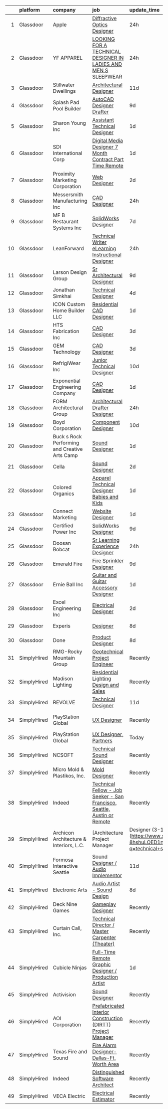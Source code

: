 

|    | platform    | company                                       | job                                                                                                                                                                                                                                                                                                                                                                                                                                                                                                                                                                                                                                                                                                                                                                                                                                                                                                                                                                                                                                                                                                                                                                                                                                                                                                                             | update_time   | location                     |
|---:|:------------|:----------------------------------------------|:--------------------------------------------------------------------------------------------------------------------------------------------------------------------------------------------------------------------------------------------------------------------------------------------------------------------------------------------------------------------------------------------------------------------------------------------------------------------------------------------------------------------------------------------------------------------------------------------------------------------------------------------------------------------------------------------------------------------------------------------------------------------------------------------------------------------------------------------------------------------------------------------------------------------------------------------------------------------------------------------------------------------------------------------------------------------------------------------------------------------------------------------------------------------------------------------------------------------------------------------------------------------------------------------------------------------------------|:--------------|:-----------------------------|
|  1 | Glassdoor   | Apple                                         | [Diffractive Optics Designer](https://www.glassdoor.com/partner/jobListing.htm?pos=130&ao=1110586&s=58&guid=000001812d78c0dc8151ae77de3a8f1d&src=GD_JOB_AD&t=SR&vt=w&cs=1_4f003b49&cb=1654325297770&jobListingId=1007917014944&cpc=D2F1DE17EE1F43B9&jrtk=3-0-1g4mnhg88pttp801-1g4mnhg8ohara800-7c28017af287119c--6NYlbfkN0BvKrLyj5gPmtZO9T8euul8TCxuuKNOtzRJOomxnwSEodTz2Bc-sPZlPHrT5BCwu4REZYbg8IrGW4a_4fAB1LWfSA_OGUL57aZhLXg_-12IOlAcnAlUEqMu0J1hvkei9hr4N-Rr7HqPZWn12MVuFUX5L1Res4MNwBqjRsfd1fVguimLBAELhV1kQehMpk26AMoHGRBocrqc2rhKsQ480pd8RIa8szozkTUJu6QK8VgTg2AqdRBpSC8z52fC3ydWZcr_dmK7BqiNQfR09CesbNZBQztAzfOxGKBk9pu31HXLoygHONPOEb4GGb60jG1q3CenOQJ8EljaOdqshVFmgCgI0xUJf_6-duSVGkk8dzv45BAcPAXOLMRjdKXNP8OU-y7hSgTd-KEiW0Cnz31n2AClP9-E3Cy6mvxz5q70VaH5Bzm140ZjWQkW_3c_5GaJUw-SZgs6C58_amaNVu4Lxb1FAE6ONDmhDNAse91nFL46l4YNLplSkoxina4GYbcisFWF--GvHvZD-5F7xsu642N8W8ie_0amQLDDKORX7TS6LU0VJTkZ39nFAZbsAD_NS03PhQ8ynB63rkTEAi2WO_4SIrKKR2nwt6x8uwvbXeCeSXjiv5_bkZRNK_54gv7jcZwl4ebHHDH7cb6GEdHrqKD2fvNK83mGin8vFwh9s2ZIUjQQSOHwAALwhiF6rP81LUMrhzNmuMZ5v8lPYLZ7aIh4ceh2yz15go6Whgpb3Uh-v6PfWckrpUmLCfmggtvQ5POTxKv6QzX9fO0mYHkKMKlA4pfExqzLMsmlGXvI7AA9UV--T-ig9G-gy_EbgjZC1xObeOiElwRGm5feMpOnSr2M7V99PSxSiOdhG5xSFobOupvRFsqHZk8M6AMtAGOkAXN7sSsfTE6nwpn4IkBevlWA--ocuXMX1nNj7zbO07v3fsktIGJXZgEnuK9aMUjxmjo%3D) | 24h           | Boulder, CO                  |
|  2 | Glassdoor   | YF APPAREL                                    | [LOOKING FOR A TECHNICAL DESIGNER IN LADIES AND MEN S SLEEPWEAR](https://www.glassdoor.com/partner/jobListing.htm?pos=120&ao=1110586&s=58&guid=000001812d78c0dc8151ae77de3a8f1d&src=GD_JOB_AD&t=SR&vt=w&ea=1&cs=1_b363c0e9&cb=1654325297770&jobListingId=1007916034659&cpc=FD0C804CFA90C8E1&jrtk=3-0-1g4mnhg88pttp801-1g4mnhg8ohara800-bf0503a21550dfb7--6NYlbfkN0DzaDHVbxJ-LJZej0v9fk4K-FwNocoxjQ_zxp68kPBvcoG0F0cX5LlHJ1y8-AHs-6lY27x3hfeoOwuZPrjbuhbvChadTleej8nf2V5QrHR0SVHYbRZb0YbI5G-k-03xLBGoc0gut6boty5lTWOGoYQSQfPMC5Hk414gBhsAixMwC6-Hyf2vE-8lJxNJY42lnsugVZIy4HcaHjs7iwP0OSIppct9BfPtolnd8vI7J899n2avSB5KNkOZtx3jybR1NAavAzKI_mHvWnzMjM2pjnlCCpFv4OtO5yo8kZYtZAPbw6QY73g5ie6988FrTjU79iRTbZrS0uI1gU3qAKW1jOG21Uk6a4E6gF6TSv8b-6zbgR4TU4IST39bfrHfOVNWy3p1UBKZG4R6N_loJEFwOA5X6VRA_eABAUBD4vRpMTPXvgoDy1tn72SmEu3lsn1-Eb47j2G6fc2x-nIUOsyHFfIDLKxemVvtb1n6Lg8TbPw7HKtc2-s902qBtB_S4yI29oy9_EVP5TWtrw%3D%3D)                                                                                                                                                                                                                                                                                                                                                                                                           | 24h           | New York, NY                 |
|  3 | Glassdoor   | Stillwater Dwellings                          | [Architectural Designer](https://www.glassdoor.com/partner/jobListing.htm?pos=101&ao=1110586&s=58&guid=000001812d78c0dc8151ae77de3a8f1d&src=GD_JOB_AD&t=SR&vt=w&ea=1&cs=1_6292b69a&cb=1654325297766&jobListingId=1007886567667&cpc=F67D68D59C36048A&jrtk=3-0-1g4mnhg88pttp801-1g4mnhg8ohara800-fd2b91db999615c9--6NYlbfkN0CHpSnjIPxMtekS58WZl5Olhjo2iWL5RjE_Boe0ccr3Fp74b-beha0UnOuCiWn2zvHewtDobFej-vhtpNRJ4q6GMxN048VrEtqW32jAqbGUFZ9n96475svq0ktyc4Oz_NQVeEJEmOSC8rUwlGz6RuMo9XoesPs-7f5gahrOoTlpmRybfc5UKsWTO4ZCUwqVgDLjJkagsJ3z1iXDWt3CZ9DIwtFZf2A_px7qSk8MxrzsdyidPB3aYO7Ji1aluddFSXQmKnlLotS0Xb0pf5m8qLXywXvb_rzoDfOZpHYno04JuZ-TC6dOlrMDMj8UGuMxjjsuwSTJWMawa-pFb-qfQbLlewxJiOfC9-yCMZTN2A-c8jvaDWUCCmMUHMp79D7e0ZDW29XkhDy3VmmHNMaqkijhckxBLRlBVgF455erVbA7VPZHrCJqNRyhZRDp0m7NS9HMq8mwf_uRNxTtJjKIiCdQmBCitnCJp60chyggl1mmQesD0tCdC4RHnOg_L2uCmDcHUV_6WIl3yw%3D%3D)                                                                                                                                                                                                                                                                                                                                                                                                                                                   | 11d           | Seattle, WA                  |
|  4 | Glassdoor   | Splash Pad Pool Builder                       | [AutoCAD Designer Drafter](https://www.glassdoor.com/partner/jobListing.htm?pos=119&ao=1110586&s=58&guid=000001812d78c0dc8151ae77de3a8f1d&src=GD_JOB_AD&t=SR&vt=w&ea=1&cs=1_f9ecda77&cb=1654325297769&jobListingId=1007892731444&cpc=965F231502A4159E&jrtk=3-0-1g4mnhg88pttp801-1g4mnhg8ohara800-68328f9e4b769328--6NYlbfkN0BtIHER_gWwIqVulwtCOCmFCxaayHkpYg7BVqMHPwbudH9rAbRPayDnzkU6E-u22zbpfrErTok4TW3q2OYXij5u_qD6CViXRbVuQq0yNWJVZR9hDpUNcg2EJto5O0qgUfYc1yBBucIQPESwkGRoP8RJZzZNLpVDYZ0iHM0ZYO-c396hkP2P1NfF6Wi99s2HG4w21Zg_CS4RBJWF4kkMKptnwiBw-MdIzxTU5_XCj_fumPDVp2Kuyz9CPxNuQyZMSPmRunTzS2iRxPkzASrPmbqOL1lW1zdDEIy14zDi-j_jcCqi9hdLXqN1Y9dWJkRtr492MuC2RcQYCpQKE2JGXHgRdw8bI2DAGTf0qBtykTW4thdCsXM-jaQe8phhaPcAvj2FIvozhyuXHQ1oD3Hyfc40_XWvmmAYyVjEWE6ViYI8v1pMK_p-m9tx487LlmdbX45sMDsCvyOhOiebym-X0L_gf5d2F4BGrUQ4g5zNIsopfBo8wDsALByqAfHLaz0wb4dGtW451kLqCg%3D%3D)                                                                                                                                                                                                                                                                                                                                                                                                                                                 | 9d            | Royse City, TX               |
|  5 | Glassdoor   | Sharon Young Inc                              | [Assistant Technical Designer](https://www.glassdoor.com/partner/jobListing.htm?pos=118&ao=1110586&s=58&guid=000001812d78c0dc8151ae77de3a8f1d&src=GD_JOB_AD&t=SR&vt=w&ea=1&cs=1_b58f2441&cb=1654325297769&jobListingId=1007914106420&cpc=BCE4811A78D39AF3&jrtk=3-0-1g4mnhg88pttp801-1g4mnhg8ohara800-992c2c1c94c20136--6NYlbfkN0BxkLIcfe0oqaYINownie861a0BJtkzmJW-WyGv8J0JYGwfl8lN-F2HqYXVkUhtZzp1a9a89DwhJagIOIEV477O0H-qSkfmu4nBsg7wqVtGr5H6WITvfFf1upWonjk4C5oCEXeSOOG8eTKkE1sgLL8DfX4TjKINC2rpDkll60nr9auJJ7Mr_MCir9wNykUOlcCn_SPRlTQ60ktCRzIsR7HdbP7kgjGi7_WXkiZtW5_NvkZj8jzsu84FfWVrpGJ6O9oGq_1bKKTQrlu57j_Yd5gXnZ-WqbosJrMmsKrIyLBiy2OVJ1CbUo_Rd-d3XfilMKxaB1lNW2qtfw68NmD8Jjims2OsM8Lr5hlIoaWji6Yt4SuX7whWEsgWXvtedBVinDNO5tIWISOHriKjiPnIE7K1jWoc3hyZ4tvqem2EORnifoFAwprZyfDZDz-L5-kWcohxXvANdWQmRNXU34e5ddLD0z4G6bkCPXHCAYOPeJRRDpAz83MzR3aLtHTPwI-DmXyrfXgkv6aZmw%3D%3D)                                                                                                                                                                                                                                                                                                                                                                                                                                             | 1d            | Dallas, TX                   |
|  6 | Glassdoor   | SDI International Corp                        | [Digital Media Designer 7 Month Contract  Part Time  Remote](https://www.glassdoor.com/partner/jobListing.htm?pos=125&ao=1110586&s=58&guid=000001812d78c0dc8151ae77de3a8f1d&src=GD_JOB_AD&t=SR&vt=w&ea=1&cs=1_e96b80e4&cb=1654325297770&jobListingId=1007913595516&cpc=654405A9B1E0A9F5&jrtk=3-0-1g4mnhg88pttp801-1g4mnhg8ohara800-6e94d5f73870e175--6NYlbfkN0Bpkr0gJgqqHEIfrrGctVATkpcI4_CflKALKoBiu5AQD__GyEOPCzqRkbHslo4OGyrLvMSpdclUz2YHnjk3txt2K8sLPHPqqyN36p7SUX8wfRM82dr3V0GWVLTcuwTEC-v-EInkegKCYdK1KVvIs8wiAl7xzsI5Sa7mA4oTo2IEHAMbnJvoPy_zfx_P5b6pP1Q9HC_Je2_cNASE7hI1Y5V2bYG9zQGxvZJn_cGHEvDvwF49NaMygYRmNOib02uFAFgYsJBvlgZpVQFHsYm2r4I0R3ob8KB06BFz2SS5GgyywWPAAnXxqqkuLmmlSx0jizeWJFrHM_4xJmZ2Hq6wtNimTWpdQl-Ycw4mxG-mU_lru3qjVICQ4Rko68sWPPSL0T_7eYJ2kPy9AOsijKoNwbrcvZfhbYGYH5pIGAU95qdKxvDgaBAAsutnKhAquvnghJsKhSduMoll021fwmPQ9GZWgeSR9x4giKmYrVEVXF_sJlTNHe96Yu1lJ3ZQAQ2ww8KJpPWfKWsqkA%3D%3D)                                                                                                                                                                                                                                                                                                                                                                                                               | 1d            | Remote                       |
|  7 | Glassdoor   | Proximity Marketing Corporation               | [Web Designer](https://www.glassdoor.com/partner/jobListing.htm?pos=106&ao=1110586&s=58&guid=000001812d78c0dc8151ae77de3a8f1d&src=GD_JOB_AD&t=SR&vt=w&ea=1&cs=1_003f13f2&cb=1654325297767&jobListingId=1007909411123&cpc=E258F4D6C9A49E83&jrtk=3-0-1g4mnhg88pttp801-1g4mnhg8ohara800-fdf77e2082eedeef--6NYlbfkN0CKNvdBtBh9SnuMcnkEvhJOJZTsmZHyY3ybnWicrfIHv4J7uR0g30tMm3JzRMilnpWfVo-QF4Uw8pdgMyGssC4PATq4MmUjSPmr3cHzrS-WMwGluAlFVv_LBsBToci7OzFez2U5QhCA2MlykN7Stsiel1TkWxiPyTbVV0OD3FMO8qGE57eQ-Z4oOTlUt4XpxZXOWOuaWVneyyG39rdamgGNFlWCOCpAOX_Q6_kb6eay1BJ2RhdyZ3HI4SK-zguM0ffcj-_4fzADTvx2GNqEJiTbbIllB5rC5Zvh3G96SzNP9fs8VL9WAwTPYZfpJWcnSYoLKgB_OuPrx_cG9yLGVMVO97BzLM-qNtAxkeDxQQE0pRb3lSav_L2sipJxsvPPUAed2E-IXlk3Pen1o52eLawQvmTuszX5LggZtm-nYPYiG_m0n2lEx6IhJ6UcsQlWDOIbb9YIWWRkSG_Y0a7TGv6J6SniOwWjmel-hY7oD9ltsRhnVq_c_u4F)                                                                                                                                                                                                                                                                                                                                                                                                                                                                                         | 2d            | Brunswick, OH                |
|  8 | Glassdoor   | Messersmith Manufacturing Inc                 | [CAD Designer](https://www.glassdoor.com/partner/jobListing.htm?pos=122&ao=1110586&s=58&guid=000001812d78c0dc8151ae77de3a8f1d&src=GD_JOB_AD&t=SR&vt=w&ea=1&cs=1_21698287&cb=1654325297770&jobListingId=1007916312983&cpc=3AA3C13EDDBAE8D2&jrtk=3-0-1g4mnhg88pttp801-1g4mnhg8ohara800-ebc6633cdeb07cb7--6NYlbfkN0CC3DTtHF0k17vU5oG2PkMUWLS9ctIqPvHsi005tUl7ljrfOKP9TPvx8QnjauhVmldl2IN-FHIfHv8OaXADmM9jzJKv4p1f5nESq8O8TirBwk8KAN7o_iQbRROt2ZhR07_cvm2OpQzVDKv0ezDQKiYmVNu8Tp3DjGyRVEcFOyiODCJXGXJuXDHKJEBvyC7YMWHKoPPMlowbB4DAKZ87p2atFncLqhcBW4gPCXUB67t_ijXi1FVoyjeOsAyWeIoS39J6Kblea0gSQIDhJhycV7b78kVAW3w2onzA4dQ-JjJu6Qtj6FxhDuhp7L5hatUQHQX1n7tZXLY-ItJZaq3aCwGSPY0Qq2I4qzRlNN63ZANXqM9ZXyY65HPctf0kt9pJ7I05nnkv4QabJuBTIosz8UhX0Jc9p2o8uA6XS7Kh36MVRU4Bp89l7Y2nIzVJd7JD2JRddjz3LIk_Ukkjse7dCKAwZ8YM_ZNQUCc0jgKX6BExglhfQTQ6FBSajTEaJuwRCYQGy_Ll-BO08g%3D%3D)                                                                                                                                                                                                                                                                                                                                                                                                                                                             | 24h           | Escanaba, MI                 |
|  9 | Glassdoor   | MF B Restaurant Systems  Inc                  | [SolidWorks Designer](https://www.glassdoor.com/partner/jobListing.htm?pos=109&ao=1110586&s=58&guid=000001812d78c0dc8151ae77de3a8f1d&src=GD_JOB_AD&t=SR&vt=w&ea=1&cs=1_de7b9a27&cb=1654325297768&jobListingId=1007898083695&cpc=FAAD6D1E1A62DFF6&jrtk=3-0-1g4mnhg88pttp801-1g4mnhg8ohara800-33d710e7fe0865cb--6NYlbfkN0Bi-g4OEguhQEx4pjzkmulzkFDPdVMQm6g82nLRMcVRUHK_7i5h4gxFQ0QbmMzsK79ZxmzDzMc0k7_2En5y3F3sFdSWHAOLaaBO5iTSuq55bjL2CkFDus4IgnpqiBrpgoBDFsoylQrbbxrtlNqUePSC62V05ezzskZ6o7H6FlTTM1AWAMQREunLnmDNupRtNnClakonYXigzQTUran3ceoap3FpPGwPOpX1dwAqvEnff0IdJxwL6MaEwCvf2CZpOSWbMIH7BpMrtOQm1G68JVm7_bcYvHkrMHfaDfyTwM-aHFZ0d_LYLYkc4swoHVTw3ucXsbnl2H6XW0rIkb57hrLWYE9dRKbWy2e3p4Dw2nlUh_5D9N3amBYj7I9rsLrhSOmHb2_SPzUZCITxcV8K-wWE9CGHYtl-rpC_aIpoh0mrg6fJxbFv462DoqKWalFkk6FEEBWdqqc_VCGPlwzBPSWyWT_dFsgT_ZfDOfZ3CqP3k6w11SZDM0xVUMBzvV4JOl8%3D)                                                                                                                                                                                                                                                                                                                                                                                                                                                                    | 7d            | Dunbar, PA                   |
| 10 | Glassdoor   | LeanForward                                   | [Technical Writer   eLearning Instructional Designer](https://www.glassdoor.com/partner/jobListing.htm?pos=124&ao=1110586&s=58&guid=000001812d78c0dc8151ae77de3a8f1d&src=GD_JOB_AD&t=SR&vt=w&ea=1&cs=1_db37fe23&cb=1654325297770&jobListingId=1007916360153&cpc=5FEB1BEB8E14EF52&jrtk=3-0-1g4mnhg88pttp801-1g4mnhg8ohara800-17299211c4b01af7--6NYlbfkN0CpTJ0FoNac-Bj8iG3yY_IBQ0nPoZqY5QL_thUON5tYfBl81W1WZBn4iERStJc7LszmfMJThED-yAJaU-ebs4iWPQxn2a_RZ8OjBKjagXBmE9GKNgO8oh65v4w2wAaKy4M49SsDQrSnG2ywIv3v8mT9rFRAdfH8OdUy5O2Rd9lxEES2FvMTkxHXR2EgvT68lpsXTS-Qsp5JYm6fTxjQr5sa5J19-airRep37VaMIR01oycfBzOsJQsactWf4Mp6fdEuDHYVPrdfCw52JYNIk1KbChaoAba-e2AyJCS8noedZE74i1FLmjSAHugQUYzHN0yB7hShvwwE6olLc9khFSo1sfeITbFjpUPTn1uMli3iFfm8hi6RgVPcdl6dce-ivPHqVrd8gBcdY0xolhyi4IjDu_nHk5ODctB876kQf94fEx-HGym20KlXS3MryzuY_uYJIWIqyX9y6trdiVuX789PMqrYjTP4VHpqYAYa-kDVKQSaERJG2_vsIVXJv764C_8%3D)                                                                                                                                                                                                                                                                                                                                                                                                                                    | 24h           | Richmond, VA                 |
| 11 | Glassdoor   | Larson Design Group                           | [Sr  Architectural Designer](https://www.glassdoor.com/partner/jobListing.htm?pos=126&ao=1110586&s=58&guid=000001812d78c0dc8151ae77de3a8f1d&src=GD_JOB_AD&t=SR&vt=w&ea=1&cs=1_34e96cfe&cb=1654325297770&jobListingId=1007892778952&cpc=ACBF47B84C432121&jrtk=3-0-1g4mnhg88pttp801-1g4mnhg8ohara800-b9cb0c814e117cc9--6NYlbfkN0BctA8jT9Ho8FRfiU2d5zHGiG1TQnMfZU5gkPuQGUb4Gh_FgH7lyjz5iVsQguLeASDp_j8jJU47A3PEb0YsoCiw4MgaPkSdni8oDOn0J1z3-t-Wd5RgbKs4GfCp6PozctmB2zT_Z_qPS08-rKRseAbuLhdmcy6mXuVsuXjAkSpLXD_2kfKEqobY-sFaJvPmnOLTkmAl206XElTeAqB6rP7h7XvyrQTxcrYpVyMSXX3nVMt-8G-AwYKOCIeeSm5sJphtFS1g3kfafye3cnjs_HIm-zoIa2yEld-5VE1JuIHbVcr2-1TAbYmwKD8RDAHemjPuv2V1L1sbuR4QJenTHPfJZrdRdGXJIgB-295shtZIebxpECsqYsNMVI8o2GSrmVVHnoy4uRl6XpBEVl49RclxX5FBxGm_aS1c7OkckYtNKOxwpGO4c8VxaolHyPNqC3GUYktzW8DbVHwmEUNa7AD7FBd49IvPV0dDU5l7q2-ssfzsSo3DZ551nM0gDkPhMVc1IabH2PY59g%3D%3D)                                                                                                                                                                                                                                                                                                                                                                                                                                               | 9d            | Remote                       |
| 12 | Glassdoor   | Jonathan Simkhai                              | [Technical Designer](https://www.glassdoor.com/partner/jobListing.htm?pos=110&ao=1110586&s=58&guid=000001812d78c0dc8151ae77de3a8f1d&src=GD_JOB_AD&t=SR&vt=w&ea=1&cs=1_379077f8&cb=1654325297768&jobListingId=1007903680327&cpc=1B5ACBA47960D310&jrtk=3-0-1g4mnhg88pttp801-1g4mnhg8ohara800-cb24595c8defe364--6NYlbfkN0DeyJ4CP5CzwT7broxeUwKBt3co1QwKwWitRQqJu2WRZwIvvUV1CfHwLXsu22MNor2nHIZVxID6776FvPKxNfElOkAni6LHrNV7s3btVU15ZsUQ9_yPFZNYBgaZtNwt80jN5DUatVpHFlA1-lP-aDeRuS5L3Y9i3aWt2ovkIhTeHyuAsj1y0bMCd1qEvzANEsipH4G31h9P_Y9LLKMZlhd7JAYkE-dWPmzRkwkcLnN06TR8yYCjYIaeaTgt0Ls3A6hs6vP-WCc961X2EOk8U0pbwbg5dEUoL4bT6KGBqZ8HJ5-DtYMJ6_LFr9S8E_AlKV9qpMBQ6-0MSBTLkms37MhC5rG-nX9OH4N9KhjLehq93Vrm0cyXMO_vX25KIs2oCGpIHhM7P8WP0FJ38VwDsyEc6sr2MnwVm29-hTAOhyJeZX7IM__Qq-l1AwdZK01n6RLy-qQfr0AdQBTtPpg8g0M55I7LXZZAhl_6Mo1YpgOG-Bftliak1YRdOQxhqGFyNvM%3D)                                                                                                                                                                                                                                                                                                                                                                                                                                                                     | 4d            | Los Angeles, CA              |
| 13 | Glassdoor   | ICON Custom Home Builder  LLC                 | [Residential CAD Designer](https://www.glassdoor.com/partner/jobListing.htm?pos=114&ao=1110586&s=58&guid=000001812d78c0dc8151ae77de3a8f1d&src=GD_JOB_AD&t=SR&vt=w&ea=1&cs=1_1a68b239&cb=1654325297769&jobListingId=1007913073695&cpc=FFA5D6A8ACF56659&jrtk=3-0-1g4mnhg88pttp801-1g4mnhg8ohara800-53c23d580abd9c8f--6NYlbfkN0B8RsI186BfsTqIbUN3bZxjApUdlZK0h1fG1VgwRVwox8UdcI2K0CLUEYqIu93VqBbhjUQ_dwNUHmRL4o0CUlHoNo6OcaLZ7eTrRGNkeisJWphX0sLMo6SFG-hoW-7k_WDFkz74EuhYiwBcX6vsqIN4DbxVsRj7dGNnlULhjPVzHpfNDWGQV9fnc6dZf9rbkI9VoBtWTyvLwTUsNoKNWBmrOkv6EfB2sHynwa-eMxCuqF7N4aXk7nstEdG302gv6b0uxa7t4bSzMOkgEWT-k2zNbZWiKEjdxMZR2wdJLRhd7RZlnUBSRny9MajA9Np_DcwgOAsff3N5Q1XOiLRZlrtMAINcgbZrk34Bed6kHJM6DTBYHGHYQo8Os86bFGjef4qLoCC_wNkjVk4SwcKUrNcEUZdK-FxTCJJLkf_L4iGRMbuGH6wuPsvYpoARCCxDTYECWU1wKMiCOnom5hOX2CM8AR6ikQK8-v-rW8rY9VWzP1Q8hgvsXsla06TPQwZWVRqERkWDzr6glw%3D%3D)                                                                                                                                                                                                                                                                                                                                                                                                                                                 | 1d            | El Paso, TX                  |
| 14 | Glassdoor   | HTS Fabrication Inc                           | [CAD Designer](https://www.glassdoor.com/partner/jobListing.htm?pos=108&ao=1110586&s=58&guid=000001812d78c0dc8151ae77de3a8f1d&src=GD_JOB_AD&t=SR&vt=w&ea=1&cs=1_158f447c&cb=1654325297768&jobListingId=1007905333098&cpc=BAB2CFFF45683252&jrtk=3-0-1g4mnhg88pttp801-1g4mnhg8ohara800-d408c831dac5e8cd--6NYlbfkN0AQXIEQSC0C7p6eZHkobWgF_DYCHe86vjZyatfYf5FTgq32z49pw_q6V_8TlB-6ploFwObKFjJz7SnuYLO2s9KmPYVavpgyLaHzoO0jurqyKDXSJ83qlS95NlCnc-fvxtZz1-WI0BWWaFEy9Tm4XXFAfN00oq8OtXvdWiD3lnfCleHwRY5UpfoBIfpX_JkiLb8DGXvZp5rRH6I9cmZ3d5sq1vABOPWItFaojkjUDmtpGwd6szhINBVrATqoh2fH5aN4KOjTFVzpA2WkL2eUOpiGw238RJ1jaB11wdCxGa5B5XpJqVTX5TMV8ALo_nrWZxU0VQj9DGhAM1QzEW6sMPpU4y9SJo3Xf2llRf0ULY-V9NzixWZUrEkp9OayUwpYOyRmoql5ZAR5wFqb0tCDeaDFv1cYrornreLBTwXEhrs6JIsgNFOe3iyePFB7DWhxQM_PlzygJOsWnjQ_AFXY3fuQewuE_rywg8ZXH6cdY0_QsEmHBUnpoG6wjHNyOLrrYUw%3D)                                                                                                                                                                                                                                                                                                                                                                                                                                                                           | 3d            | Plymouth, MN                 |
| 15 | Glassdoor   | GEM Technology                                | [CAD Designer](https://www.glassdoor.com/partner/jobListing.htm?pos=121&ao=1110586&s=58&guid=000001812d78c0dc8151ae77de3a8f1d&src=GD_JOB_AD&t=SR&vt=w&ea=1&cs=1_ffa89f69&cb=1654325297770&jobListingId=1007905079747&cpc=F1339989C5CB8906&jrtk=3-0-1g4mnhg88pttp801-1g4mnhg8ohara800-991af8c9eb0bc631--6NYlbfkN0DlcaguI4sweZRKJTadbViwUmuipadyC1IVR7LlJxAnY3ZOe5e_slvkrj--CbdG1yGhRo5HFEV3mzfqUYQ4TICuNQTao7NFwZXEr7sqlMxqmBBZuQE50ltPSbcWpCPXRVjFfpve-RW2zNPBKTPCfJBBPFEs14Sq2GdMMtdw40Kl7WX9NrREmAi3EsZm1ZT0N_ekuhVncJLOvPeP8G-bN6ky4Cqx9qW14vqIKbYpZURJp29MdSrg2gsFXVdyWN2nyWQkpZ-4Ktw2z0Si8xuzF6VFty0XWW2tcl50Gvd8MuKc8mRegriPVRzY5qsgPBZ4BsVMxIT8godWN1_nvUiNBWL_pa-W3lbb4ado5oMT-nDeae9AJ4qiZ9bOKeDKVafxGTNLfr8KqHlcf7vrsBIN6t5BlFJitpNX923N0SzB0Z4jDQjEDWConSexJ4HwpwI1BJmrZt3z9CHvbovltrUHqZH9cjuh1Q11G7qqLfM_7gFeXucy7a2WJ2V45VOcAP6hNxw%3D)                                                                                                                                                                                                                                                                                                                                                                                                                                                                           | 3d            | Oak Ridge, TN                |
| 16 | Glassdoor   | RefrigiWear  Inc                              | [Junior Technical Designer](https://www.glassdoor.com/partner/jobListing.htm?pos=104&ao=1110586&s=58&guid=000001812d78c0dc8151ae77de3a8f1d&src=GD_JOB_AD&t=SR&vt=w&ea=1&cs=1_d64374ca&cb=1654325297767&jobListingId=1007889399193&cpc=CB2768E455C10F6C&jrtk=3-0-1g4mnhg88pttp801-1g4mnhg8ohara800-ec5de7a3e76f76ae--6NYlbfkN0C_GzD49DJGTlBJCZgblbgG-dNuGhDu7GAV4R8ko7wSJVgUTZEgt12F9GfNzTGo6fGQhZda8Sl0oYA0IR11YCj0hlPn9XUT9xbzV13f8QK4W8PRro0uuxpsbvxpBKEefvBmy2vNaUrWUb6gwVrcSRs7BjY-51jBhjlvUHOKQhA8UsQDBZkQ9ucJxS-UqW5AdsWfU7BbBcJmoaimzaZlDcF_oEE2eFwnG2LGDnJXAx9oRga286jFT20wpJ4ZsOrE0aEs5nqefxDi4VAi0jY070Bva9NdzVLmRxiHyQY8VIrpU34xy-STPSuekw_xTI6PmysiOiIBGhqR9xFW2g3nDUii5-HjFZQsJGsAHnPR8BTlmcpB7vIIMuanuehYB3PYWnMh2NTRTsaUR2ZOlACiJwfMXdpWhbtbyQJ7cGIOc9LX44nESiQaZGL7FH7BkBiGV2FlXMFFo0ujAdZhKUz7XWoBCX0qGE41dhm1c3upYfZzb0NfA2sxUwPRQgfVfylABE4VxaO6t39WF0RjhBT9QADujuFFALfv2ojJ3-GF1IlW6WKCiWH75qQbOay2EwXrinUObVPf0kGigNXwWww9kf_1Ao8A4uvtofCHA6f3gupv42N6bL0RlGxP)                                                                                                                                                                                                                                                                                                                                            | 10d           | Dahlonega, GA                |
| 17 | Glassdoor   | Exponential Engineering Company               | [CAD Designer](https://www.glassdoor.com/partner/jobListing.htm?pos=105&ao=1110586&s=58&guid=000001812d78c0dc8151ae77de3a8f1d&src=GD_JOB_AD&t=SR&vt=w&ea=1&cs=1_03b0aeb6&cb=1654325297767&jobListingId=1007913263190&cpc=B678326656D05A7B&jrtk=3-0-1g4mnhg88pttp801-1g4mnhg8ohara800-33f3267ac49c704d--6NYlbfkN0Cp_WSJKd_Pz82imZmURPbhd3kYBsiZi4lpMLOH6vOlLMqbuwfEg4rd34L7aEwlcHWyeEwhkdUBsYPGolvVJw_q-_WcWQOohGqOlpxp_fZJxCFZOuzslHCpM-xjh4gZuB-5nTzNJivIEA4yIZxQiUcWwfJNrAt80Rq-ldf4riaWBZFTaR9yZeS53hhpp2CnkMFHgs_EfY3hDvwys8VNiocEWXEYuQB0AOOt_Nfb3TWFLYQEh3cjuOgQNQ2JFzIEciQhCScukre8G1qDQTMwJNMHnUusC_ngBenRjMfHw6JFomDBR9Krmtm3aRV3F_pgpRDYUclwzaqVd67WNyW_J7ic7WO-PnDLmhpnknzaTaQ3HR2kwQ758it0Xl7dcUHODF7bpPdKi8Yrg9G7PLCzUd8QpkL_UgNMa9gSxBsDCe0OtE1KJR9JyX96a2dVUs3IEsKNpQXQDWoq38fJrK9AAwUZUMNIhGer2zPqpceJ0-7sl1zUV0II-VemDHumhXRnuJa9J5KStta58w%3D%3D)                                                                                                                                                                                                                                                                                                                                                                                                                                                             | 1d            | Fort Collins, CO             |
| 18 | Glassdoor   | FORM Architectural Group                      | [Architectural Drafter Designer](https://www.glassdoor.com/partner/jobListing.htm?pos=113&ao=1110586&s=58&guid=000001812d78c0dc8151ae77de3a8f1d&src=GD_JOB_AD&t=SR&vt=w&ea=1&cs=1_3de470a2&cb=1654325297769&jobListingId=1007915920138&cpc=50CB34463567876F&jrtk=3-0-1g4mnhg88pttp801-1g4mnhg8ohara800-1c84cedb03f1aa28--6NYlbfkN0DZZww-p_mr8GWlqIRBY21Wjl_Fk3kglyx5_HcxykVqwa7Oh0kVVaxepjFIidQemxbfFWo7M22ZitiX0TPRexYdiCjLe4jNKoOOx86U4NrymXscOtEpLh0matzi9D-HmlzS7Od0YWdikPQlstSkkl0NS5h14V5yxDxA5Q9OdaRPMW8XDlbaOYTVm8K9XoU-15TtTuG2tt70M1RH6oWzfmgZFsSUoCt18yRYAEKMCqtKz_qVC56JxPpS3YBHdnOt45eKOh0eQ5rnzjHer7LMk6-idhpd8eaHUewiM_nk3gf3Z_X2HaklgCk9lpZaV69LfRbkwSd9XSFmMi0yNYgtWcC5p9hsgWbyuPnCZIAr4vME1PuThpBzWUPGvuEcvvvWLxzMNy7BDOGx3RKOM-WrLXdWblNYTs6VGdzr0JATSSX-EZiWmmtHEjCNi2VL2ZApCWAPwEctDc7bf9APJKzki0luIx9qQTPToJFmIt-M4aVHi--UXvgkSX5oI4grjl7-fRReOoZ2lceHig%3D%3D)                                                                                                                                                                                                                                                                                                                                                                                                                                           | 24h           | Verona, PA                   |
| 19 | Glassdoor   | Boyd Corporation                              | [Component Designer](https://www.glassdoor.com/partner/jobListing.htm?pos=116&ao=1110586&s=58&guid=000001812d78c0dc8151ae77de3a8f1d&src=GD_JOB_AD&t=SR&vt=w&cs=1_c0b05de4&cb=1654325297769&jobListingId=1007890147755&cpc=75A994F6883660E9&jrtk=3-0-1g4mnhg88pttp801-1g4mnhg8ohara800-697f7ec3e92d9716--6NYlbfkN0BK1Y4P2l_2Ru7yDM1BZwUCgBcANH56Ou3H73e5w26vt9KV2JU6gE8bSw1i_YEDzCTibPXnjFthZetR2IeTcMc-XwldWS_sE2mAR8pH2TWGPlMHvTrRtuoFFbnQhxKY6Es40EVZJ2bqf71rYA_F9pEZ8YWUJl0TnHv_Hzvek46sbhts7j34-NJP4Ih4jSN4fzUvFmcb5zjZ_zCKnq_CoGi3COdLRp7FpqbYpVJzVgUUYiCU9V8bYdOFR7NQC6DUynb_OguviWuiteDWq_ofLKpei3BnnjgPn38i9u3wRarGX8L6Fvj9lCgcV2Mi11PoAifVHuiiugKhXtsU4Tau-dKWW9osTdmxPZyBpMQuqFtmKh6_vKfb52yABESb9d742BgKR4PpAkWO0oNQpwzCFvn6LHCawkSaBo-qcMA3J1YhKs1qn4V52r_21oxpC9LPAPYQ4hdPJ398iKFPHEfe9u75LhHFcaHHmmhW44sefZF1VfbkVYf-379jeI-q7Idjc2i_-M1IE1M0qsBHQ1Kh3PtXTRvquRzKlbXnPEKMbcUSi0zRTfwB0lBc)                                                                                                                                                                                                                                                                                                                                                                                                                        | 10d           | Woburn, MA                   |
| 20 | Glassdoor   | Buck s Rock Performing and Creative Arts Camp | [Sound Designer](https://www.glassdoor.com/partner/jobListing.htm?pos=112&ao=1110586&s=58&guid=000001812d78c0dc8151ae77de3a8f1d&src=GD_JOB_AD&t=SR&vt=w&ea=1&cs=1_c266251c&cb=1654325297768&jobListingId=1007913743299&cpc=4A43B94DDEA77FFA&jrtk=3-0-1g4mnhg88pttp801-1g4mnhg8ohara800-fda9162bb6400c2a--6NYlbfkN0BdDHiSlq2TKVYTvK036ioTcRDjelCKzvFOpLFiF--0icOI5c6ey-PCyPjnyBY5c8fZcJqUYjwOeux_9Bd2q4ZWOjBYTAptUXtv0PeBCsiGVQgxmxWvOUkJfYOmXchKHjBw12etcBibk3Gx7khGP9lf2n8GTuP67MAVhzLC0Hf5LlXtMh2lLfcnS1GFmi4LSE4uFt_jvDlmNiLO_3kwLZvUGUvybfDV4ZhCVy4nq28yutAWb7EPkMizJZ3EO7DF2apkysiXHBH-pavujltBpmQXVY01R-zR1QacTyOsboF-LPgqc8hddhTVJKTLCahyu-BZy-Y2_rRcG13gxeNLNQ0kyioXzVUokNzIWuP9opNHmLS00Awtn2a0yGFAKsD5CNpBzdbMFZuefyQn89uI6MY_2YAzePrRSyMoeD1QeIDVmL2YMeC-ZVF46CgLaYUm-oYKqhVFqHoOtfUE3q9mVpl5YgaLTYQeMGe1EEyp6fznisoLsdt5f9d5ItZZmny2HJEuY6ZQxcxdZQ%3D%3D)                                                                                                                                                                                                                                                                                                                                                                                                                                                           | 1d            | New Milford, CT              |
| 21 | Glassdoor   | Cella                                         | [Sound Designer](https://www.glassdoor.com/partner/jobListing.htm?pos=128&ao=1110586&s=58&guid=000001812d78c0dc8151ae77de3a8f1d&src=GD_JOB_AD&t=SR&vt=w&cs=1_72d70b04&cb=1654325297770&jobListingId=1007910244754&cpc=F41FEAB56D215062&jrtk=3-0-1g4mnhg88pttp801-1g4mnhg8ohara800-acf8918a4756dd36--6NYlbfkN0ABL5jwqrJX8j4-zsE1pdctockIOMh3bUiDojLxDHSgfnyfdrl215GIT9Vdrv6w9UnBD60lpH1as6ysXdPIei2NocW199eqYkfFtsi0OoZf90bwxfIkpt7nc3JziPU96mmFmseqTuplU7gi4oBwA4PiZNpE7c1WYXIoYo8QPnAkxtDs1WgAItNSdoHnn-lHne4OgaZ2j2XZK-LSxMNlDy_wiFoFzO22PQKyNP6w6-Ye36Ok8SpccjUpcqhxSiLS6V6Cis0uYX45xC1XbfEDFspfbyIvd_FUcssZ-Y_TeRC5Sbc_iyrtd99Oo0xT7B7Yg1rXUukEQec7vj-SPDcqcXajDpr4oSEtQO24I_2k2cAMDLMF8jJnBuxcoPtiXH9aZDZgVmashVDKAA4t2nCaRlEufPpt5lxKNF9qxmGed2-Zwc1bE0JgENDkRDFSCDn8vE8lHnMUvRfR-I25Mk0hu3Z97YCoh_6jGAnL19pZjk14j4QZJJRagnzgrcoTB5yEx5gQ2x51AKIYAGBE8PCp9B_knFAGqH11AI-LVOhmUI1rPEa9AR6If5eaLm-TAOsoPes3we0GswQ5-YLyMVTIh9DZpen-PfQyr-7SMsAwBbxKnLJr-4Gx-FP8OAa9--olJLxzprVvyI8QK4K32ONHAZYfiYrKyzupFxZHl-v24v0PS35cM8MS0uJytXhOx3v8DrDzdTsbSiOOT-eVefOafXXupGB3hGBvKnmDTetOPQ5HILb9OJZTRTrOCSS7plEsIprbQL6lQrm5681VnhjiWqMbuHjHzyAVTlA%3D)                                                                                                                                                                              | 2d            | Peoria, IL                   |
| 22 | Glassdoor   | Colored Organics                              | [Apparel Technical Designer  Babies and Kids](https://www.glassdoor.com/partner/jobListing.htm?pos=107&ao=1110586&s=58&guid=000001812d78c0dc8151ae77de3a8f1d&src=GD_JOB_AD&t=SR&vt=w&ea=1&cs=1_f6b7b4e9&cb=1654325297768&jobListingId=1007913773353&cpc=CCBA650747E70D68&jrtk=3-0-1g4mnhg88pttp801-1g4mnhg8ohara800-ff29e963ae0e5f38--6NYlbfkN0CPEiJEzZq4I_K6S6Q9VC1QMfIsI0INZ1UYi7vjgDL48YaPGGDdkp1ZiU5hWwPYeAyecrfhlUOKvHta-X05ZliIlN8viGo_EtWepeO7tGeuzVDkB5cU91yRGuvnoPqFLdXs8bPmeS7wHDuin--29h3byPBO2hxI3y0j4TOP42yaJ8_sRQMaY28LJrueRoxPetHTIK62lOb41g1HjjzjJSWYd0egeSBTb2_VbaXkvNlSHgmQDqq6NkG-vnLtHx3bmu5ncjmMu3WcI5reqjSKu6lYxR2ZIQBEhiHrfPyusRRd3YGg159oySivFa4FPvtoLjQMjgWxE3Yvh7Ye4KEhWgwiBSAqPrmCmuXnX8-6lAnmAbTfSZtMIOyFsF0NhqXH9YHPT5IcunvkVnaEElzKeBb9fOXHGB-J9ibMYlwEJbXeqIDj4iyr4Eh3K8ia68MFZgXy-VVk_z5VgWtpuLmoeSXHrDNSOZFHFmaBqMzyCYziIBtSR-6RrPmOFAt5gnIoPzf-N6tO53vC_A%3D%3D)                                                                                                                                                                                                                                                                                                                                                                                                                              | 1d            | Minneapolis, MN              |
| 23 | Glassdoor   | Connect Marketing                             | [Website Designer](https://www.glassdoor.com/partner/jobListing.htm?pos=123&ao=1110586&s=58&guid=000001812d78c0dc8151ae77de3a8f1d&src=GD_JOB_AD&t=SR&vt=w&ea=1&cs=1_447445f5&cb=1654325297770&jobListingId=1007913823562&cpc=9DC6E4D8324653EE&jrtk=3-0-1g4mnhg88pttp801-1g4mnhg8ohara800-927f15994464d5b2--6NYlbfkN0AOU4CupoEszF6aan3T-A3z48ZUg4zNuZDs-C5FmGNPwjrS6MU4_JMJdYnkRwJBDKWmYmSQZpOqFpiqq_XaZRCj4rwdFgoOGeR1U2lhatFxECFiHteJYtSW_81fZQJ6_lgTICdxSsw2Zch6dBXqzf5NBAgxzbSGwdzn19Ymikje2OqfzH5bU5GYxPrVtmIqvYqML1FWVGrw8fsc5BzuXR3Oc3TXEmAQ_jOEqg-mVazEeUvyWeKgPIp8bS7PouE5vlnznUk0_A25nT4fhke_qUcxZPT6H5fmDk_aJfByg0AXH6Yeqr-rSPpLhaIWyGhTwPeqo_uI3m2NWDbvJ--frpFyq1aqdm4gxSR3MuYLd1H3bUrDlf1PI2D8VRZdx12_3McBtHVcFvHKptXUK8Ekbu2GoBaeOak7ciru9xP4int47FGa7qZpuk61Vp-sLntNzhmA0QHS-Upjb0IewEEp9A8i7rj7tqhQ7UsMoCMvYRUqahQVUhoddoyG7QVQf27xQeE%3D)                                                                                                                                                                                                                                                                                                                                                                                                                                                                       | 1d            | Remote                       |
| 24 | Glassdoor   | Certified Power Inc                           | [SolidWorks Designer](https://www.glassdoor.com/partner/jobListing.htm?pos=111&ao=1110586&s=58&guid=000001812d78c0dc8151ae77de3a8f1d&src=GD_JOB_AD&t=SR&vt=w&ea=1&cs=1_3ad3f323&cb=1654325297768&jobListingId=1007892525019&cpc=B71E0B593BA02405&jrtk=3-0-1g4mnhg88pttp801-1g4mnhg8ohara800-bdce66b132eb211b--6NYlbfkN0Cen54bmMDcuXsux9zDNNrGS3D5khuA6e4o3muBQpx5jWEDwiTMEFuo6e2S8sjHPnp-13loZkv7YbePc8OyHVl5M6JSMd8jRvm_VL1PZcbP6S4IghBdD3juZP6xuAF0X77O4g-pCtzb4iDK2TBMXqTdKUddTColhcHqwd-j_5eVtpiIADjbMKXHVQ1h9qEGmCLOc892_2IrohmjhW_jf3jdvd0gs3qglMkvFhp5GMJiQNIvlGFp-j2ceqjp-AcBp5CxxOLSfdtKSvH_BlLNBAO0Uychx-XlYAXj0Qz7XXUHoJXO3JM_32XJ-ssR64WLrK87qWT8Ieus7NlX_wCeNI2y-CQI-qhSpj3panmgMYRNhZfMzGNvj_UGdd5UCTeZhAyOrQ-jsSkKbtNffV6tlYSepv89p4aGLQV4OU8T7I6gaz73LalX0K0JPjUU4FR2da6iJF0ImFJrUZmd6RpqJs2QXsyUsgdRtQ3nUW89gl13_6VEAnf2Bs46XmUkzRoSAgo6mFO5CWW8Pw%3D%3D)                                                                                                                                                                                                                                                                                                                                                                                                                                                      | 9d            | Minneapolis, MN              |
| 25 | Glassdoor   | Doosan Bobcat                                 | [Sr  Learning Experience Designer](https://www.glassdoor.com/partner/jobListing.htm?pos=129&ao=1110586&s=58&guid=000001812d78c0dc8151ae77de3a8f1d&src=GD_JOB_AD&t=SR&vt=w&ea=1&cs=1_0f90883b&cb=1654325297771&jobListingId=1007916122926&cpc=A938E184CF850189&jrtk=3-0-1g4mnhg88pttp801-1g4mnhg8ohara800-a5ee009645827578--6NYlbfkN0A-doY9uzuSR5F8UdvMX7tLh72C2wXu8rWmPCJP-ls9GK72aOSmDnbvkPtklaz9yvhtS5Rb9d6nIudbiNo0HkYzKbpzadaJhM3HEhWebhSYQAPRuLa9tINTReloqvzvOa8rQko2dmaRPwGH5beBYxQmQSyXlWRVZ0ff0UVtggxaRY8DoYGYj8BwXVyeKnHKZ3RXA41wzqpTX4gRZS3wbglfF_rUVqeelP4PH1QqjZfoLAIer2iW6F7eLf-gqiZVQPSCSXfGBwh_SqD76QtTbBPyJBAHGJnjbssDJAIj-N8c11ZEXOafw-79aZTJPwOfbktnD6LCL4yLuyzMR_wxd5PNm5oW-jpQNnYmtzt-wRSMDm9DVlmNbciVC1muglL3lpKw0rcc39yPJ66EondjP9LVFDSootr5EI45khbCvCCLr4l_4K0U5slIws-8gdcDoPVF0yyrdy8aEKhKVJtrthu8k3beKYAuCwQJBEjaEtUJZ91rKMMJEF4J3NJ-ZvuvX4CDqPuvkp6o9Q%3D%3D)                                                                                                                                                                                                                                                                                                                                                                                                                                         | 24h           | Remote                       |
| 26 | Glassdoor   | Emerald Fire                                  | [Fire Sprinkler Designer](https://www.glassdoor.com/partner/jobListing.htm?pos=103&ao=1110586&s=58&guid=000001812d78c0dc8151ae77de3a8f1d&src=GD_JOB_AD&t=SR&vt=w&ea=1&cs=1_add8ad45&cb=1654325297767&jobListingId=1007892801631&cpc=AE0A13503526ED57&jrtk=3-0-1g4mnhg88pttp801-1g4mnhg8ohara800-2deb4a9c9a4d31c4--6NYlbfkN0DsBOlmEAMqZtav1V1WKZO3RUElpafjggtWvxyDQ3xFSrTDzNu17f0DOJ0FiEecAvfEUyzaCaS4hK96dhHwnuQwsfKMkreMtJp-B95QCQ07G6QogkMbAOyG5M58df4fRc5TS7gvb5AXcaYSW7j16zsrwhOEdvMMKqc0UsIjQnc2QiL0m4AGG_OOrT1WLP4-UPXcQKV43n9ujs5H-eeZ64ZeppCPGugcrCokBwGmNuByOjxh6dnUAFx9ht2WLJYtYJx1XTRB51M7xZapm8nDVsC-1V0SllF74yj-nETEGCk1bfsTbUa8ukWTZjKf5Tf6LP20p1TAvAzx6pq6jIur-xBKat188McQOmtRQHhYpG3lOguxYYFhZ8tbzFQB_ID3dJNK5xaJwxeA3WeX9bJWIzi5ALNJF37zwdWksi1NYfvYdpeevCfsoy0DzXAi_ajLatEE-Y2ZaUyHAivT46M-4My0p909lHlwUWnsWCsK_m34vqxRcb8AaAVKYaNggbCoi523z_92JPTSyw%3D%3D)                                                                                                                                                                                                                                                                                                                                                                                                                                                  | 9d            | Gig Harbor, WA               |
| 27 | Glassdoor   | Ernie Ball Inc                                | [Guitar and Guitar Accessory Designer](https://www.glassdoor.com/partner/jobListing.htm?pos=102&ao=1110586&s=58&guid=000001812d78c0dc8151ae77de3a8f1d&src=GD_JOB_AD&t=SR&vt=w&ea=1&cs=1_cd917a5e&cb=1654325297767&jobListingId=1007913746761&cpc=151C48D605E3CD84&jrtk=3-0-1g4mnhg88pttp801-1g4mnhg8ohara800-b836117c7b3e0984--6NYlbfkN0BHo3qDZ7A7le6HHamVzKQBUgq6ZuOrERNBYG4szpWJEJwWCZ20GjjSRaD1x_0GR_oENmCKZD7MMlmn9oZDy04JxH0ncKys0RGO1OYqR6gg4jAT2otLg2KtznmhsVbNu2Tbx47XCdFqkgrIxGchhBm5zhgvHfp-DnN3TewB3ybjVuFtq5_YuP4IMgiO46f2WDb1Ez7tRowK6LrF1ZzVYhkW9zIIN35ZObr8S6JR6CB_xZUipZeZm9YVnIS9tad9cuW1Y4vTnzGq0WXrEg8yzJX3W-AzFIl2nNL9BWB33IOdV_3vveqeoeUAW8uAM20HPnDav8JOPgyjKHFOtD6vDjVVlCCNCKJEvhWnkW9suHzNPsLUJn_VmasQJOWB9YGtKK73N_O8_XOk27se6y3OVGK0ejNTDNOb_OUFIDQp75PHsjzG0VLtA99Wg4-sRgUXI3Y-BQWLJwPsN5T7N6TsXhCg3BWzuVuNeFMO1E55QmyjTrEK3qPdp7UbYZc0zyuQsm7WdJgQKrxToB5gne6ubFRp)                                                                                                                                                                                                                                                                                                                                                                                                                                 | 1d            | San Luis Obispo, CA          |
| 28 | Glassdoor   | Excel Engineering Inc                         | [Electrical Designer](https://www.glassdoor.com/partner/jobListing.htm?pos=117&ao=1110586&s=58&guid=000001812d78c0dc8151ae77de3a8f1d&src=GD_JOB_AD&t=SR&vt=w&cs=1_a2ff1ca7&cb=1654325297769&jobListingId=1007910143927&cpc=10BD6496059F2A9F&jrtk=3-0-1g4mnhg88pttp801-1g4mnhg8ohara800-89395c390f661214--6NYlbfkN0Cqpf95gceptzzI4lN-WVVpUbUIACrzy_IXlIiuY488dGHeFB_LaGjgm-H7-H6igULeuSWgjl3ZmrgEKFMGYr2gfxlBkpV7o6Hj3REw1jyL7Tb1aA7AXDasVheSsPHpX2H4MVWTCmBbZylNe-KAYLBkFYbY1HvH8CUAnPXs8IeEsHdyUrxYp0XJxnuXcBjvKnISAY-fOz9nsBslq9bykaFr_V_QUj7at7tLCKb1AA3ZKu6KP6ykNZZLiQbV58gNkEAH0eVmWq9KANTZbUtUDs_Tz9lC_A2purlTHX8kxZhrd_KBku4r_0lZva75DZjzsFPFsDMG_HFoVWVbcrGcWWBPLcg77uXx3-LY1l6n545H3enbJhMRGMyk1iUbuo6P8SsqqKfaIGO4FsU6z5EkgTDyUmYQSYkuUf8hVi1naW0HPcxJaYsabZSF8281m0GSp_dw-iLEhiaOjz58eGhUkMm50pzi7sn7vdWrZC7Cgl8T1u4OuNidKd-bLqK43PXHVOkLyS2qmnfplXUMYJMEoFCCLwisTRpnaXeFI7XC3NjIZ1mZ5bUpP_Vd)                                                                                                                                                                                                                                                                                                                                                                                                                       | 2d            | Mounds View, MN              |
| 29 | Glassdoor   | Experis                                       | [Designer](https://www.glassdoor.com/partner/jobListing.htm?pos=127&ao=1110586&s=58&guid=000001812d78c0dc8151ae77de3a8f1d&src=GD_JOB_AD&t=SR&vt=w&ea=1&cs=1_995c03d9&cb=1654325297770&jobListingId=1007894857963&cpc=6E56E77887FF9985&jrtk=3-0-1g4mnhg88pttp801-1g4mnhg8ohara800-aa365052103a89b2--6NYlbfkN0DWDf3A5gbeeAW_iY9GwMRM7FYB9LEmwxvc0ttZO31xV2LbxSGMD1aORT1Fha6E5J7AFgjIZWNHmh3BnSb5IvgmvtR7OBotPT8w8U4gE5uyDz6Ul7Ts_brMgQEc8XTX0bQ515sDKJJBAonLBbREWXAw6q6RspMkkh6maXBeb9kl0GhN3nvTmdqVp4jmIvtwuX19pFdz9cgWC3Qd0Vn5tKjvzuukkOXdj6A6Gw9brE1AsMjb_GgjWBlyGiBcfjSUan49XO1NHHwj3_tKQx_e07GsR0VJHzils1nUwbf9KfSzHDUd0C-gAYwXohCsWSNEIjq0R-GulhEJpJuDoulBxDWLYev9BSExvVerdqp-OUlzySO-S9Blxdde3rcS5A2nuCCWC5D6bZowtrlGq0M0rhZcVi7HqP6Lsg1W3X_gvY7g2Pk11HgvcGGgkmNpc2z2gssfhwQkpSYob0FN7eb7dQSLsZBeBF5PhEIybGJYR1r4lWkJxef1vWI6)                                                                                                                                                                                                                                                                                                                                                                                                                                                                                             | 8d            | Corpus Christi, TX           |
| 30 | Glassdoor   | Done                                          | [Product Designer](https://www.glassdoor.com/partner/jobListing.htm?pos=115&ao=1110586&s=58&guid=000001812d78c0dc8151ae77de3a8f1d&src=GD_JOB_AD&t=SR&vt=w&cs=1_b0e0c83c&cb=1654325297768&jobListingId=1007896596008&cpc=98EC36F1896D89DA&jrtk=3-0-1g4mnhg88pttp801-1g4mnhg8ohara800-62694e3607ed607e--6NYlbfkN0C-LxO6OzFeyYVxZOsqOoGVZSPgtH8WHva8NWd1WDVRmqXupYKp1xC7mBY477ooZpLSbW9f2GHbcWvIeALBGdza5CccmxxfJIlOcVioI_zaq_nlqjoAI9qWq4AcwmRasbYh3PVdAmo-nd2dfN4TyJGlDH__UQKqaR9AQZwfwL5gEGZlNmtrP0nIZZcyiivmOFm55BD-dVevmirY7HmBhpPk06F6AV5eEwnGFS3JTOyPn7WMnh0NWUTKuzgScPEu8w8T4Owaheql2lgut0noqPnqNDzn2Oh62RggeDae-bvr8tKhaevS1myT0HSFVJ7qt1YiYs0J_Ami1Ayqn1v5P3NMNkDCSOrLghsH4RNBZ-N4fv_FBiaKidf_oQ-HK921ENfzaFj_0hgT7M38Dn8lUOkieiUvQky1ceJnGnai_lLCSjbVKb93WzN5VZjFN8hRXxptWpoS34wSY5H1cterQKIScNJvZQfxqGy8_kwTCU9tvEUD0_EN0FpVDs3QX4rNk9XXaoLp8H2dxR-bxOH30C2YZLjzIGsoNS5FuahK2foKvExna1tFqAUCdmuX4U5WIZ3htRUVCFFtcY-MgpwNgQR0)                                                                                                                                                                                                                                                                                                                                                                                          | 8d            | Remote                       |
| 31 | SimplyHired | RMG-Rocky Mountain Group                      | [Geotechnical Project Engineer](https://www.simplyhired.com/job/oj1sQZPwJHi58Es4_-6M34PJ0tSjyiEuaC0mH_xqjEAd_LUG4BCuSA?q=technical+sound+designer)                                                                                                                                                                                                                                                                                                                                                                                                                                                                                                                                                                                                                                                                                                                                                                                                                                                                                                                                                                                                                                                                                                                                                                              | Recently      | Windsor, CO                  |
| 32 | SimplyHired | Madison Lighting                              | [Residential Lighting Design and Sales](https://www.simplyhired.com/job/1iwkIYVupilnFZv6BeCWQUvs8qBkrVYf9ca6ZaZMAniVAhlqiyjL3Q?q=technical+sound+designer)                                                                                                                                                                                                                                                                                                                                                                                                                                                                                                                                                                                                                                                                                                                                                                                                                                                                                                                                                                                                                                                                                                                                                                      | Recently      | Madison, WI                  |
| 33 | SimplyHired | REVOLVE                                       | [Technical Designer](https://www.simplyhired.com/job/1H3LfMP23z6TAGF9GBKvN2ViiJotsLyYbPY4sboKtmgiI-8fhfTagA?q=technical+sound+designer)                                                                                                                                                                                                                                                                                                                                                                                                                                                                                                                                                                                                                                                                                                                                                                                                                                                                                                                                                                                                                                                                                                                                                                                         | 11d           | Los Angeles, CA              |
| 34 | SimplyHired | PlayStation Global                            | [UX Designer](https://www.simplyhired.com/job/HBy-pXYV_o8XnyxuOyn3Vnm0QxeZGuXUIJRhOX0UydKTByBUDu1gdw?q=technical+sound+designer)                                                                                                                                                                                                                                                                                                                                                                                                                                                                                                                                                                                                                                                                                                                                                                                                                                                                                                                                                                                                                                                                                                                                                                                                | Recently      | San Francisco, CA            |
| 35 | SimplyHired | PlayStation Global                            | [UX Designer, Partners](https://www.simplyhired.com/job/QflAlHpNv3QEm2bWC-89C6Dr9t-KPUZv2yfub1rHOciy1nmuqpPYLA?q=technical+sound+designer)                                                                                                                                                                                                                                                                                                                                                                                                                                                                                                                                                                                                                                                                                                                                                                                                                                                                                                                                                                                                                                                                                                                                                                                      | Today         | Los Angeles, CA              |
| 36 | SimplyHired | NCSOFT                                        | [Technical Sound Designer](https://www.simplyhired.com/job/FQl_zYKxF949i5Kc64WU8Sps5CyI8gLDId3UB0XyILlEA6wKSM6Jwg?q=technical+sound+designer)                                                                                                                                                                                                                                                                                                                                                                                                                                                                                                                                                                                                                                                                                                                                                                                                                                                                                                                                                                                                                                                                                                                                                                                   | Recently      | Bellevue, WA                 |
| 37 | SimplyHired | Micro Mold & Plastikos, Inc.                  | [Mold Designer](https://www.simplyhired.com/job/oBLU09SpOd3l-l0au8lM53k9IPUWA3GF5W-GRnr3dBuO9FTCOBYWJw?q=technical+sound+designer)                                                                                                                                                                                                                                                                                                                                                                                                                                                                                                                                                                                                                                                                                                                                                                                                                                                                                                                                                                                                                                                                                                                                                                                              | Recently      | Erie, PA                     |
| 38 | SimplyHired | Indeed                                        | [Technical Fellow - Job Seeker - San Francisco, Seattle, Austin or Remote](https://www.simplyhired.com/job/Y6Q_MQQ9zzA7WiRsEYVNYC_U_Ocv_6Eo7i6JEauKJ-AJIrcSulVfSw?q=technical+sound+designer)                                                                                                                                                                                                                                                                                                                                                                                                                                                                                                                                                                                                                                                                                                                                                                                                                                                                                                                                                                                                                                                                                                                                   | Recently      | South Carolina +60 locations |
| 39 | SimplyHired | Archicon Architecture & Interiors, L.C.       | [Architecture Project Manager | Designer (3-15 Years Experience)](https://www.simplyhired.com/job/ygMDXu738GHGwCRFH3-8hshuLOED1n6hizwyYe5eWZKMRmoWvJsy9A?q=technical+sound+designer)                                                                                                                                                                                                                                                                                                                                                                                                                                                                                                                                                                                                                                                                                                                                                                                                                                                                                                                                                                                                                                                                                                                                            | Recently      | Phoenix, AZ                  |
| 40 | SimplyHired | Formosa Interactive Seattle                   | [Sound Designer / Audio Implementor](https://www.simplyhired.com/job/vlF4rzpIgemNyADbSUoWC36FtYYh2ouWspqfTFtuxzveh07-6RCwmg?q=technical+sound+designer)                                                                                                                                                                                                                                                                                                                                                                                                                                                                                                                                                                                                                                                                                                                                                                                                                                                                                                                                                                                                                                                                                                                                                                         | 11d           | Seattle, WA                  |
| 41 | SimplyHired | Electronic Arts                               | [Audio Artist - Sound Design](https://www.simplyhired.com/job/isLGrehrPw4o-4cejaiY4k2oA82EapnoMaP7LGctnuO-irY00pd9Wg?q=technical+sound+designer)                                                                                                                                                                                                                                                                                                                                                                                                                                                                                                                                                                                                                                                                                                                                                                                                                                                                                                                                                                                                                                                                                                                                                                                | 8d            | Seattle, WA                  |
| 42 | SimplyHired | Deck Nine Games                               | [Gameplay Designer](https://www.simplyhired.com/job/3xn6STJLznIaP79iblMcTLe3aZBA0lnz0P2TanfoL__kMNS81ypOJg?q=technical+sound+designer)                                                                                                                                                                                                                                                                                                                                                                                                                                                                                                                                                                                                                                                                                                                                                                                                                                                                                                                                                                                                                                                                                                                                                                                          | Recently      | Remote                       |
| 43 | SimplyHired | Curtain Call, Inc.                            | [Technical Director / Master Carpenter (Theater)](https://www.simplyhired.com/job/020ydjTGh2pnHKCFlfSS3j0giiiES4bbbHoobQVCIirPjgWRqJdlbw?q=technical+sound+designer)                                                                                                                                                                                                                                                                                                                                                                                                                                                                                                                                                                                                                                                                                                                                                                                                                                                                                                                                                                                                                                                                                                                                                            | Recently      | Connecticut                  |
| 44 | SimplyHired | Cubicle Ninjas                                | [Full-Time Remote Graphic Designer / Production Artist](https://www.simplyhired.com/job/MlxQGK6YbiQFETM5zXEUyFCSvSuVu97UukC90fOCizf2OHLZKSsGyw?q=technical+sound+designer)                                                                                                                                                                                                                                                                                                                                                                                                                                                                                                                                                                                                                                                                                                                                                                                                                                                                                                                                                                                                                                                                                                                                                      | 1d            | Remote                       |
| 45 | SimplyHired | Activision                                    | [Sound Designer](https://www.simplyhired.com/job/i7qlcqa6pP-srEpgyNNEjRvZmW5tDc8R6vUqXUq0hP94Ee2Cl5AgeQ?q=technical+sound+designer)                                                                                                                                                                                                                                                                                                                                                                                                                                                                                                                                                                                                                                                                                                                                                                                                                                                                                                                                                                                                                                                                                                                                                                                             | Recently      | Austin, TX                   |
| 46 | SimplyHired | AOI Corporation                               | [Prefabricated Interior Construction (DIRTT) Project Manager](https://www.simplyhired.com/job/WQlOXQHLZ2T9IYNLcH-V7-6cQd1Q4UTj1QvALDm19DkZ-qUdVuQUXA?q=technical+sound+designer)                                                                                                                                                                                                                                                                                                                                                                                                                                                                                                                                                                                                                                                                                                                                                                                                                                                                                                                                                                                                                                                                                                                                                | Recently      | Omaha, NE                    |
| 47 | SimplyHired | Texas Fire and Sound                          | [Fire Alarm Designer-Dallas-Ft. Worth Area](https://www.simplyhired.com/job/3o56GbilrAl5c9HihTMx9Ct5gzQk5Fc3faJL4Dc4C4jNOlSDOwRawg?q=technical+sound+designer)                                                                                                                                                                                                                                                                                                                                                                                                                                                                                                                                                                                                                                                                                                                                                                                                                                                                                                                                                                                                                                                                                                                                                                  | Recently      | Dallas, TX                   |
| 48 | SimplyHired | Indeed                                        | [Distinguished Software Architect](https://www.simplyhired.com/job/9W0jjrBhkxs6ZHvQPqe2nzKFAtfyBRZq1qcRKBGz3w0mGB1nznjM_A?q=technical+sound+designer)                                                                                                                                                                                                                                                                                                                                                                                                                                                                                                                                                                                                                                                                                                                                                                                                                                                                                                                                                                                                                                                                                                                                                                           | Recently      | United States                |
| 49 | SimplyHired | VECA Electric                                 | [Electrical Estimator](https://www.simplyhired.com/job/4GYAgoqwlErCloRoxA2IVaIeJn1PFjZjSHB2ifn8uoBr36EOte2vqA?q=technical+sound+designer)                                                                                                                                                                                                                                                                                                                                                                                                                                                                                                                                                                                                                                                                                                                                                                                                                                                                                                                                                                                                                                                                                                                                                                                       | Recently      | Boise, ID                    |